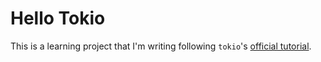 # Hello Tokio
This is a learning project that I'm writing following `tokio`'s [official tutorial](https://tokio.rs/tokio/tutorial).